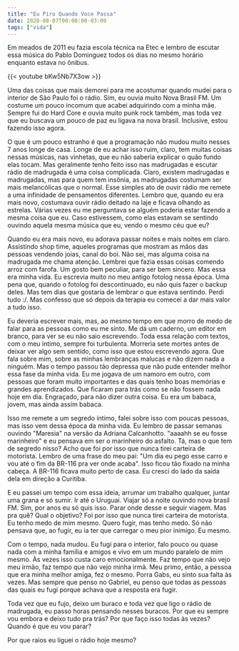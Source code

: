 ```yaml
---
title: "Eu Piro Quando Voce Passa"
date: 2020-08-07T00:00:00-03:00
tags: ["vida"]
---
```

Em meados de 2011 eu fazia escola técnica na Etec e lembro de escutar essa música do Pablo Dominguez todos os dias no mesmo horário enquanto estava no ônibus.

{{< youtube bKw5Nb7X3ow >}}

Uma das coisas que mais demorei para me acostumar quando mudei para o interior de São Paulo foi o rádio. Sim, eu ouvia muito Nova Brasil FM. Um costume um pouco incomum que acabei adquirindo com a minha mãe. Sempre fui do Hard Core e ouvia muito punk rock também, mas toda vez que eu buscava um pouco de paz eu ligava na nova brasil. Inclusive, estou fazendo isso agora.

O que é um pouco estranho é que a programação não mudou muito nesses 7 anos longe de casa. Longe de eu achar isso ruim, claro, tem muitas coisas nessas músicas, nas vinhetas, que eu não saberia explicar o quão fundo elas tocam. Mas geralmente tenho feito isso nas madrugadas e escutar rádio de madrugada é uma coisa complicada. Claro, existem madrugadas e madrugadas, mas para quem tem insônia, as madrugadas costumam ser mais melancólicas que o normal. Esse simples ato de ouvir rádio me remete a uma infinidade de pensamentos diferentes. Lembro que, quando eu era mais novo, costumava ouvir rádio deitado na laje e ficava olhando as estrelas. Várias vezes eu me perguntava se alguém poderia estar fazendo a mesma coisa que eu. Caso estivessem, como elas estavam se sentindo ouvindo aquela mesma música que eu, vendo o mesmo céu que eu?

Quando eu era mais novo, eu adorava passar noites e mais noites em claro. Assistindo shop time, aqueles programas que mostram as mãos das pessoas vendendo joias, canal do boi. Não sei, mas alguma coisa na madrugada me chama atenção. Lembrei que fazia essas coisas comendo arroz com farofa. Um gosto bem peculiar, para ser bem sincero. Mas essa era minha vida. Eu escrevia muito no meu antigo fotolog nessa época. Uma pena que, quando o fotolog foi descontinuado, eu não quis fazer o backup deles. Mas tem dias que gostaria de lembrar o que estava sentindo. Perdi tudo :/. Mas confesso que só depois da terapia eu comecei a dar mais valor a tudo isso.

Eu deveria escrever mais, mas, ao mesmo tempo em que morro de medo de falar para as pessoas como eu me sinto. Me dá um caderno, um editor em branco, para ver se eu não saio escrevendo. Toda essa relação com textos, com o meu íntimo, sempre foi turbulenta. Morreria sete mortes antes de deixar ver algo sem sentido, como isso que estou escrevendo agora. Que fala sobre mim, sobre as minhas lembranças malucas e não dizem nada a ninguém. Mas o tempo passou tão depressa que não pude entender melhor essa fase da minha vida. Eu me jogava de um namoro em outro, com pessoas que foram muito importantes e das quais tenho boas memórias e grandes aprendizados. Que ficaram para trás como se não fossem nada hoje em dia. Engraçado, para não dizer outra coisa. Eu era um babaca, jovem, mas ainda assim babaca.

Isso me remete a um segredo íntimo, falei sobre isso com poucas pessoas, mas isso vem dessa época da minha vida. Eu lembro de passar semanas ouvindo "Maresia" na versão da Adriana Calcanhotto. "aaaahh se eu fosse marinheiro" e eu pensava em ser o marinheiro do asfalto. Tá, mas o que tem de segredo nisso? Acho que foi por isso que nunca tirei carteira de motorista. Lembro de uma frase do meu pai: "Um dia eu pego esse carro e vou até o fim da BR-116 pra ver onde acaba". Isso ficou tão fixado na minha cabeça. A BR-116 ficava muito perto de casa. Eu cresci do lado da saída dela em direção a Curitiba.

E eu passei um tempo com essa ideia, arrumar um trabalho qualquer, juntar uma grana e só sumir. Ir até o Uruguai. Viajar só a noite ouvindo nova brasil FM. Sim, por anos eu só quis isso. Parar onde desse e seguir viagem. Mas pra quê? Qual o objetivo? Foi por isso que nunca tirei carteira de motorista. Eu tenho medo de mim mesmo. Quero fugir, mas tenho medo. Só não pensava que, ao fugir, eu ia ter que carregar o meu pior inimigo. Eu mesmo.

Com o tempo, nada mudou. Eu fugi para o interior, falo pouco ou quase nada com a minha família e amigos e vivo em um mundo paralelo de mim mesmo. Às vezes isso custa caro emocionalmente. Faz tempo que não vejo meu irmão, faz tempo que não vejo minha irmã. Meu primo, então, a pessoa que era minha melhor amiga, fez o mesmo. Porra Gabs, eu sinto sua falta às vezes. Mas sempre que penso no Gabriel, eu penso que todas as pessoas das quais eu fugi porque achava que a resposta era fugir.

Toda vez que eu fujo, deixo um buraco e toda vez que ligo o rádio de madrugada, eu passo horas pensando nesses buracos. Por que eu sempre vou embora e deixo tudo pra trás? Por que faço isso todas às vezes? Quando é que eu vou parar?

Por que raios eu liguei o rádio hoje mesmo?
